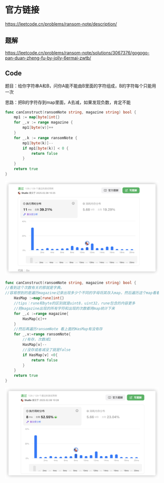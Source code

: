 # 官方链接

https://leetcode.cn/problems/ransom-note/description/

## 题解

https://leetcode.cn/problems/ransom-note/solutions/3067376/gogogo-pan-duan-zheng-fu-by-jolly-6ermai-zwtb/

## Code

题目：给你字符串A和B，问你A能不能由B里面的字符组成，B的字符每个只能用一次

思路：把B的字符存到map里面，A去减，如果发现负数，肯定不能

```go
func canConstruct(ransomNote string, magazine string) bool {
    mp1 := map[byte]int{}
    for _,v := range magazine {
        mp1[byte(v)]++
    }
    for _,k := range ransomNote {
        mp1[byte(k)]--
        if mp1[byte(k)] < 0 {
            return false
        }
    }
    return true
}
```

![image-20250208102539574](../../../pic/image-20250208102539574.png)



```go
func canConstruct(ransomNote string, magazine string) bool {
//看到这个次数有关的那就是字典。
//容易想到的是遍历magazine记录出现多少个不同的字母将其存入map，然后遍历这个map看看ransomNote包含的字母map里面有没有
	HasMap :=map[rune]int{}
	//tips：rune和byte的区别就是uint8，uint32，rune包含的内容更多
	//把magazine出现的所有字符和出现的次数都用map统计下来
	for _,c :=range magazine{
		HasMap[c]++
	}
	//然后再遍历ransomNote 看上面的HasMap有没有存
	for _,v:=range ransomNote{
		//有存，次数减1
		HasMap[v]--
		//没存或者减没了就是false
		if HasMap[v] <0{
			return false
		}
	}
	return true 
}
```

![image-20250208102859924](../../../pic/image-20250208102859924.png)